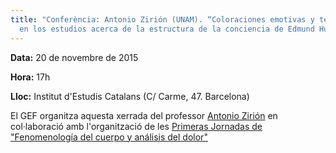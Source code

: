 ```yaml
---
title: "Conferència: Antonio Zirión (UNAM). “Coloraciones emotivas y temples anímicos
  en los estudios acerca de la estructura de la conciencia de Edmund Husserl”"
---
```


**Data:** 20 de novembre de 2015

**Hora:** 17h

**Lloc:** Institut d'Estudis Catalans (C/ Carme, 47. Barcelona)

El GEF organitza aquesta xerrada del professor [Antonio Zirión](http://www.filosoficas.unam.mx/~zirion/azq.htm) en col·laboració amb l'organització de les [Primeras Jornadas de "Fenomenología del cuerpo y análisis del dolor"](http://www.grupdestudisfenomenologics.org/node/117)
